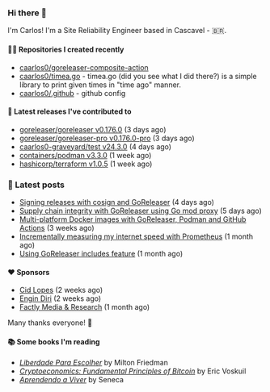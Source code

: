 ### Hi there 👋

I'm Carlos! I'm a Site Reliability Engineer based in Cascavel - 🇧🇷.

#### 👨‍💻 Repositories I created recently
- [caarlos0/goreleaser-composite-action](https://github.com/caarlos0/goreleaser-composite-action)
- [caarlos0/timea.go](https://github.com/caarlos0/timea.go) - timea.go (did you see what I did there?) is a simple library to print given times in &#34;time ago&#34; manner.
- [caarlos0/.github](https://github.com/caarlos0/.github) - github config

#### 🚀 Latest releases I've contributed to


- [goreleaser/goreleaser v0.176.0](https://github.com/goreleaser/goreleaser/releases/tag/v0.176.0) (3 days ago)
- [goreleaser/goreleaser-pro v0.176.0-pro](https://github.com/goreleaser/goreleaser-pro/releases/tag/v0.176.0-pro) (3 days ago)
- [caarlos0-graveyard/test v24.3.0](https://github.com/caarlos0-graveyard/test/releases/tag/v24.3.0) (4 days ago)
- [containers/podman v3.3.0](https://github.com/containers/podman/releases/tag/v3.3.0) (1 week ago)
- [hashicorp/terraform v1.0.5](https://github.com/hashicorp/terraform/releases/tag/v1.0.5) (1 week ago)

### 📄 Latest posts
- [Signing releases with cosign and GoReleaser](https://carlosbecker.com/posts/goreleaser-cosign/) (4 days ago)
- [Supply chain integrity with GoReleaser using Go mod proxy](https://carlosbecker.com/posts/supply-chain-goreleaser-go-mod-proxy/) (5 days ago)
- [Multi-platform Docker images with GoReleaser, Podman and GitHub Actions](https://carlosbecker.com/posts/goreleaser-actions-podman/) (3 weeks ago)
- [Incrementally measuring my internet speed with Prometheus](https://carlosbecker.com/posts/speedtest-prometheus/) (1 month ago)
- [Using GoReleaser includes feature](https://carlosbecker.com/posts/goreleaser-includes/) (1 month ago)

#### ❤️ Sponsors
- [Cid Lopes](https://github.com/supercid) (2 weeks ago)
- [Engin Diri](https://github.com/dirien) (2 weeks ago)
- [Factly Media &amp; Research](https://github.com/factly) (1 month ago)

Many thanks everyone! 🙏

#### 📚 Some books I'm reading
- _[Liberdade Para Escolher](https://www.goodreads.com/book/show/17238591-liberdade-para-escolher)_ by Milton Friedman
- _[Cryptoeconomics: Fundamental Principles of Bitcoin](https://www.goodreads.com/book/show/56919322-cryptoeconomics)_ by Eric Voskuil
- _[Aprendendo a Viver](https://www.goodreads.com/book/show/28219486-aprendendo-a-viver)_ by Seneca
